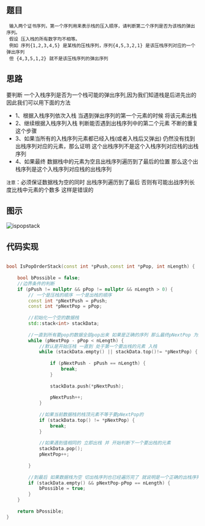## 题目

```
 输入两个证书序列，第一个序列用来表示栈的压入顺序，请判断第二个序列是否为该栈的弹出序列。
 假设 压入栈的所有数字均不相等。
 例如 序列{1,2,3,4,5} 是某栈的压栈序列，序列{4,5,3,2,1} 是该压栈序列对应的一个弹出序列
 但 {4,3,5,1,2} 就不是该压栈序列的弹出序列
```


## 思路

要判断 一个入栈序列是否为一个栈可能的弹出序列,因为我们知道栈是后进先出的 因此我们可以用下面的方法

* 1、根据入栈序列依次入栈 当遇到弹出序列的第一个元素的时候 将该元素出栈
* 2、继续根据入栈序列入栈 判断能否遇到出栈序列中的第二个元素 不断的重复这个步骤
* 3、如果当所有的入栈序列元素都已经入栈(或者入栈后又弹出) 仍然没有找到出栈序列对应的元素，那么证明 这个出栈序列不是这个入栈序列对应栈的出栈序列
* 4、如果最终 数据栈中的元素为空且出栈序列遍历到了最后的位置 那么这个出栈序列是这个入栈序列对应栈的出栈序列

`注意`：必须保证数据栈为空的同时 出栈序列遍历到了最后 否则有可能出战序列长度比栈中元素的个数多 这样是错误的

## 图示

![ispopstack](http://og0h689k8.bkt.clouddn.com/18-3-22/54115347.jpg)

## 代码实现

```c++

bool IsPopOrderStack(const int *pPush,const int *pPop, int nLength) {
    
    bool bPossible = false;
    //边界条件的判断
    if (pPush != nullptr && pPop != nullptr && nLength > 0) {
        // 一个是压栈的顺序 一个是出栈的顺序
        const int *pNextPush = pPush;
        const int *pNextPop = pPop;
        
        //初始化一个空的数据栈
        std::stack<int> stackData;
        
        //一直到所有要pop的数据全部pop出来 如果是正确的序列 那么最终pNextPop 为空
        while (pNextPop - pPop < nLength) {
            //默认是开始压栈 一直到 处于第一个要出栈的元素 入栈
            while (stackData.empty() || stackData.top()!= *pNextPop) {
                
                if (pNextPush - pPush == nLength) {
                    break;
                }
                
                stackData.push(*pNextPush);
                
                pNextPush++;
            }
            
            //如果当前数据栈的栈顶元素不等于要pNextPop的
            if (stackData.top() != *pNextPop) {
                break;
            }
            
            //如果遇到值相同的 立即出栈 并 开始判断下一个要出栈的元素
            stackData.pop();
            pNextPop++;
            
        }
        
        //到最后 如果数据栈为空 切出栈序列也已经遍历完了 就说明是一个正确的出栈序列
        if (stackData.empty() && pNextPop-pPop == nLength) {
            bPossible = true;
        }
    }
    
    return bPossible;
}
```


